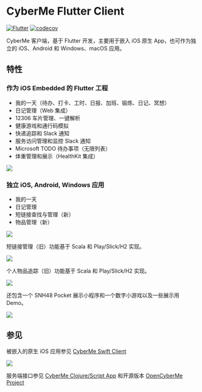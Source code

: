 # CyberMe Flutter Client

[![Flutter](https://github.com/corkine/cyberMeClient/actions/workflows/dart.yml/badge.svg)](https://github.com/corkine/cyberMeClient/actions/workflows/dart.yml) [![codecov](https://codecov.io/gh/corkine/cyberMeClient/branch/master/graph/badge.svg?token=NLFN44U8PT)](https://codecov.io/gh/corkine/cyberMeClient)

CyberMe 客户端，基于 Flutter 开发，主要用于嵌入 iOS 原生 App，也可作为独立的 iOS、Android 和 Windows、macOS 应用。

## 特性

### 作为 iOS Embedded 的 Flutter 工程

- 我的一天（待办、打卡、工时、日报、加班、锻炼、日记、冥想）
- 日记管理（Web 集成）
- 12306 车片管理、一键解析
- 健康游戏和通行码模拟
- 快递追踪和 Slack 通知
- 服务访问管理和监控 Slack 通知
- Microsoft TODO 待办事项（无限列表）
- 体重管理和展示（HealthKit 集成）

![](https://static2.mazhangjing.com/cyber/202310/bc8f16e6_cyberme_flutter.png)

### 独立 iOS, Android, Windows 应用

- 我的一天
- 日记管理
- 短链接查找与管理（新）
- 物品管理（新）

![](https://static2.mazhangjing.com/20220519/a943_mainPage.jpg)

短链接管理（旧）功能基于 Scala 和 Play/Slick/H2 实现。

![](http://static2.mazhangjing.com/20210409/5849a3d_截屏2021-04-09上午10.43.40.png)

个人物品追踪（旧）功能基于 Scala 和 Play/Slick/H2 实现。

![](http://static2.mazhangjing.com/20210409/c4601f3_截屏2021-04-09上午10.24.13.png)

还包含一个 SNH48 Pocket 展示小程序和一个数字小游戏以及一些展示用 Demo。

![](https://static2.mazhangjing.com/cyber/202204/7f1070ea_图片.png)

## 参见

被嵌入的原生 iOS 应用参见 [CyberMe Swift Client](https://github.com/corkine/cyberMeSwift)

![](https://static2.mazhangjing.com/20221124/2cf8_Snipaste_2022-11-24_10-20-21.png)

服务端接口参见 [CyberMe Clojure/Script App](https://github.com/corkine/cyberMe) 和开源版本 [OpenCyberMe Project](https://github.com/corkine/OpenCyberMe)